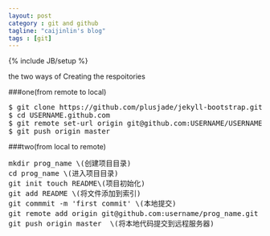 ```yaml
---
layout: post
category : git and github
tagline: "caijinlin's blog"
tags : [git]
---
```

{% include JB/setup %}


the two ways of Creating the respoitories

###one\(from remote to local)

<pre class="prettyprint linenums">
$ git clone https://github.com/plusjade/jekyll-bootstrap.git USERNAME.github.com 
$ cd USERNAME.github.com  
$ git remote set-url origin git@github.com:USERNAME/USERNAME.github.com.git 
$ git push origin master 
</pre>


###two\(from local to remote)
<pre class="prettyprint linenums">
mkdir prog_name \(创建项目目录)
cd prog_name \(进入项目目录)
git init touch README\(项目初始化)
git add README \(将文件添加到索引)
git commmit -m 'first commit' \(本地提交)
git remote add origin git@github.com:username/prog_name.git \(增加远程服务器代码库地址)
git push origin master  \(将本地代码提交到远程服务器)
</pre>